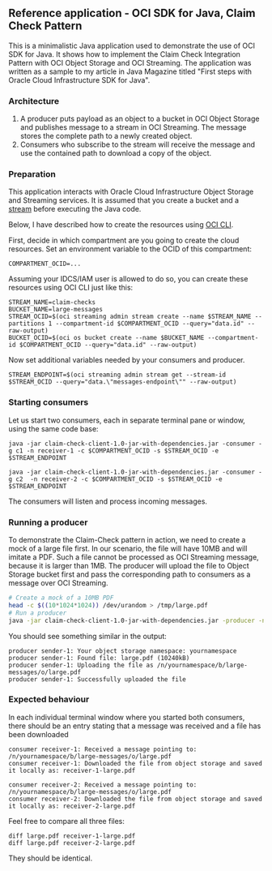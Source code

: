 ## Reference application - OCI SDK for Java, Claim Check Pattern
This is a minimalistic Java application used to demonstrate the use of OCI SDK for Java. It shows how to implement the Claim Check Integration Pattern with OCI Object Storage and OCI Streaming. The application was written as a sample to my article in Java Magazine titled "First steps with Oracle Cloud Infrastructure SDK for Java".

### Architecture


1. A producer puts payload as an object to a bucket in OCI Object Storage and publishes message to a stream in OCI Streaming. The message stores the complete path to a newly created object.
2. Consumers who subscribe to the stream will receive the message and use the contained path to download a copy of the object.

### Preparation
This application interacts with Oracle Cloud Infrastructure Object Storage and Streaming services. It is assumed that you create a bucket and a [stream](https://docs.oracle.com/en-us/iaas/Content/Streaming/Tasks/managingstreams.htm#Managing_Streams) before executing the Java code.

Below, I have described how to create the resources using [OCI CLI](https://docs.oracle.com/en-us/iaas/tools/oci-cli/2.21.2/oci_cli_docs/).

First, decide in which compartment are you going to create the cloud resources. Set an environment variable to the OCID of this compartment:

```
COMPARTMENT_OCID=...
```

Assuming your IDCS/IAM user is allowed to do so, you can create these resources using OCI CLI just like this:
```
STREAM_NAME=claim-checks
BUCKET_NAME=large-messages
STREAM_OCID=$(oci streaming admin stream create --name $STREAM_NAME --partitions 1 --compartment-id $COMPARTMENT_OCID --query="data.id" --raw-output)
BUCKET_OCID=$(oci os bucket create --name $BUCKET_NAME --compartment-id $COMPARTMENT_OCID --query="data.id" --raw-output)
```
Now set additional variables needed by your consumers and producer.
```
STREAM_ENDPOINT=$(oci streaming admin stream get --stream-id $STREAM_OCID --query="data.\"messages-endpoint\"" --raw-output)
```

### Starting consumers
Let us start two consumers, each in separate terminal pane or window, using the same code base:
```
java -jar claim-check-client-1.0-jar-with-dependencies.jar -consumer -g c1 -n receiver-1 -c $COMPARTMENT_OCID -s $STREAM_OCID -e $STREAM_ENDPOINT
```
```
java -jar claim-check-client-1.0-jar-with-dependencies.jar -consumer -g c2  -n receiver-2 -c $COMPARTMENT_OCID -s $STREAM_OCID -e $STREAM_ENDPOINT
```
The consumers will listen and process incoming messages.

### Running a producer
To demonstrate the Claim-Check pattern in action, we need to create a mock of a large file first. In our scenario, the file will have 10MB and will imitate a PDF. Such a file cannot be processed as OCI Streaming message, because it is larger than 1MB. The producer will upload the file to Object Storage bucket first and pass the corresponding path to consumers as a message over OCI Streaming.

```bash
# Create a mock of a 10MB PDF
head -c $((10*1024*1024)) /dev/urandom > /tmp/large.pdf
# Run a producer
java -jar claim-check-client-1.0-jar-with-dependencies.jar -producer -n sender-1 -c $COMPARTMENT_OCID -s $STREAM_OCID -e $STREAM_ENDPOINT -b $BUCKET_NAME /tmp/large.pdf
```
You should see something similar in the output:
```
producer sender-1: Your object storage namespace: yournamespace
producer sender-1: Found file: large.pdf (10240kB)
producer sender-1: Uploading the file as /n/yournamespace/b/large-messages/o/large.pdf
producer sender-1: Successfully uploaded the file
```

### Expected behaviour
In each individual terminal window where you started both consumers, there should be an entry stating that a message was received and a file has been downloaded
```
consumer receiver-1: Received a message pointing to: /n/yournamespace/b/large-messages/o/large.pdf
consumer receiver-1: Downloaded the file from object storage and saved it locally as: receiver-1-large.pdf
```
```
consumer receiver-2: Received a message pointing to: /n/yournamespace/b/large-messages/o/large.pdf
consumer receiver-2: Downloaded the file from object storage and saved it locally as: receiver-2-large.pdf
```
Feel free to compare all three files:
```
diff large.pdf receiver-1-large.pdf
diff large.pdf receiver-2-large.pdf
```
They should be identical.
